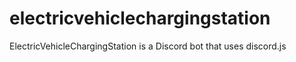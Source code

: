 # electricvehiclechargingstation
ElectricVehicleChargingStation is a Discord bot that uses discord.js
